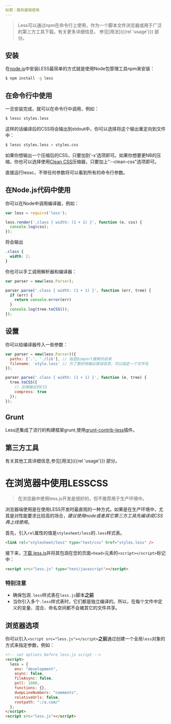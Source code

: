 ```yaml
---
标题：服务器端使用
---
```


> Less可以通过npm在命令行上使用，作为一个脚本文件浏览器或用于广泛的第三方工具下载。有关更多详细信息， 参见[用法]({{rel 'usage'}}) 部分。

## 安装

在[node.js](http://nodejs.org/)中安装LESS最简单的方式就是使用Node包管理工具npm来安装：

```bash
$ npm install -g less
```

## 在命令行中使用

一旦安装完成，就可以在命令行中调用，例如：

```bash
$ lessc styles.less
```

这样的话编译后的CSS将会输出到stdout中，你可以选择将这个输出重定向到文件中：

```bash
$ lessc styles.less > styles.css
```

如果你想输出一个压缩后的CSS，只要加到‘-x’选项即可。如果你想要更NB的压缩，你也可以选择使用[Clean CSS](https://github.com/GoalSmashers/clean-css)压缩器，只要加上"--clean-css"选项即可。

直接运行lessc，不带任何参数将可以看到所有的命令行参数。

## 在Node.js代码中使用 

你可以在Node中调用编译器，例如：

```js
var less = require('less');

less.render('.class { width: (1 + 1) }', function (e, css) {
  console.log(css);
});
```

将会输出

```css
.class {
  width: 2;
}
```

你也可以手工调用解析器和编译器：

```js
var parser = new(less.Parser);

parser.parse('.class { width: (1 + 1) }', function (err, tree) {
  if (err) {
    return console.error(err)
  }
  console.log(tree.toCSS());
});
```

## 设置

你可以给编译器传入一些参数：

```js
var parser = new(less.Parser)({
  paths: ['.', './lib'], // 指定@import搜索的目录
  filename: 'style.less' // 为了更好地输出错误信息，可以指定一个文件名
});

parser.parse('.class { width: (1 + 1) }', function (e, tree) {
  tree.toCSS({
    // 压缩输出的CSS
    compress: true
  });
});
```

## Grunt

Less还集成了流行的构建框架grunt,使用[grunt-contrib-less](https://github.com/gruntjs/grunt-contrib-less)插件。

## 第三方工具

有关其他工具详细信息,参见[用法]({{rel 'usage'}}) 部分。

# 在浏览器中使用LESSCSS

> 在浏览器中使用less.js开发是很好的，但不推荐用于生产环境中。

浏览器端使用是在使用LESS开发时最直观的一种方式。如果是在生产环境中，尤其是对性能要求比较高的场合，_建议使用node或者其它第三方工具先编译成CSS再上线使用_。

首先，引入`rel`属性的值是`stylesheet/less`的`.less`样式表。

```html
<link rel="stylesheet/less" type="text/css" href="styles.less" />
```

接下来，[下载 less.js](https://github.com/less/less.js/archive/master.zip)并将其包涵在您的页面`<head>`元素的`<script></script>`标记中：

```html
<script src="less.js" type="text/javascript"></script>
```

### 特别注意

* 确保包涵`.less`样式表在`less.js`脚本**之前**
* 当你引入多个`.less`样式表时，它们都是独立编译的。所以，在每个文件中定义的变量、混合、命名空间都不会被其它的文件共享。

## 浏览器选项

你可以引入`<script src="less.js"></script>`**之前**通过创建一个全局`less`对象的方式来指定参数，例如：

``` html
<!-- set options before less.js script -->
<script>
  less = {
    env: "development",
    async: false,
    fileAsync: false,
    poll: 1000,
    functions: {},
    dumpLineNumbers: "comments",
    relativeUrls: false,
    rootpath: ":/a.com/"
  };
</script>
<script src="less.js"></script>
```
